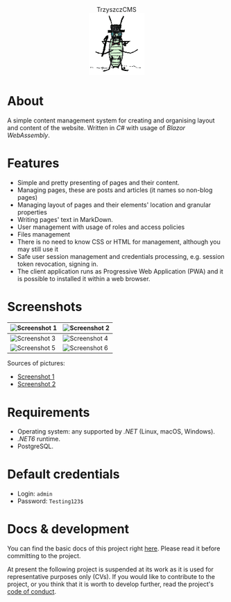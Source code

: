 
<div align="center">
	<div>TrzyszczCMS</div>
	<img src="docs/TrzyszczCMS.Docs/images/logo.gif" alt="Logo"/>
</div>


# About

A simple content management system for creating and organising layout and content of the website. Written in _C#_ with usage of _Blazor WebAssembly_.

# Features
* Simple and pretty presenting of pages and their content.
* Managing pages, these are posts and articles (it names so non-blog pages)
* Managing layout of pages and their elements' location and granular properties
* Writing pages' text in MarkDown.
* User management with usage of roles and access policies
* Files management
* There is no need to know CSS or HTML for management, although you may still use it
* Safe user session management and credentials processing, e.g. session token revocation, signing in.
* The client application runs as Progressive Web Application (PWA) and it is possible to installed it within a web browser.

# Screenshots
|![Screenshot 1](docs/TrzyszczCMS.Docs/images/screen1.png)|![Screenshot 2](docs/TrzyszczCMS.Docs/images/screen2.png)|
|--|--|
|![Screenshot 3](docs/TrzyszczCMS.Docs/images/screen3.png)|![Screenshot 4](docs/TrzyszczCMS.Docs/images/screen4.png)|
|![Screenshot 5](docs/TrzyszczCMS.Docs/images/screen5.png)|![Screenshot 6](docs/TrzyszczCMS.Docs/images/screen6.png)|

Sources of pictures:
* [Screenshot 1](https://unsplash.com/photos/rW-I87aPY5Y)
* [Screenshot 2](https://unsplash.com/photos/uWNxBHCCQs4)


# Requirements
* Operating system: any supported by _.NET_ (Linux, macOS, Windows).
* _.NET6_ runtime.
* PostgreSQL.

# Default credentials
* Login: ```admin```
* Password: ```Testing123$```

# Docs & development
You can find the basic docs of this project right [here](docs/TrzyszczCMS.Docs/articles/table-of-contents.md). Please read it before committing to the project.

At present the following project is suspended at its work as it is used for representative purposes only (CVs).
If you would like to contribute to the project, or you think that it is worth to develop further, read the project's [code of conduct](CODE_OF_CONDUCT.md).
